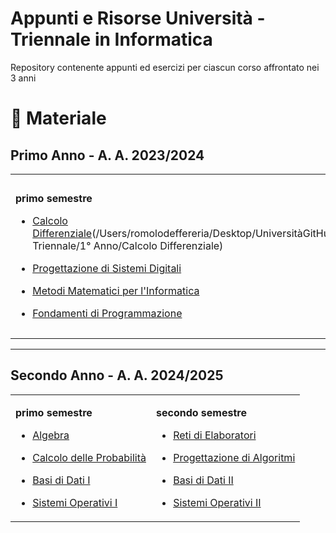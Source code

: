 # Appunti e Risorse Università - Triennale in Informatica

Repository contenente appunti ed esercizi per ciascun corso affrontato nei 3 anni

# 📖 Materiale

<h2>Primo Anno - A. A. 2023/2024</h2>

<table>
  <tr>
    <td>

**primo semestre**

- [Calcolo Differenziale](#)(/Users/romolodeffereria/Desktop/UniversitàGitHub/Informatica-Triennale/1° Anno/Calcolo Differenziale)
- [Progettazione di Sistemi Digitali](#)
- [Metodi Matematici per l'Informatica](#)
- [Fondamenti di Programmazione](#)

    </td>
    <td>

**secondo semestre**

- [Calcolo Integrale](#)
- [Architettura degli Elaboratori](#)
- [Introduzione agli Algoritmi](#)
- [Metodologie di Programmazione](#)

    </td>
  </tr>
</table>

---

<h2>Secondo Anno - A. A. 2024/2025</h2>

<table>
  <tr>
    <td>

**primo semestre**

- [Algebra](#)
- [Calcolo delle Probabilità](#)
- [Basi di Dati I](#)
- [Sistemi Operativi I](#)

    </td>
    <td>

**secondo semestre**

- [Reti di Elaboratori](#)
- [Progettazione di Algoritmi](#)
- [Basi di Dati II](#)
- [Sistemi Operativi II](#)

    </td>
  </tr>
</table>

